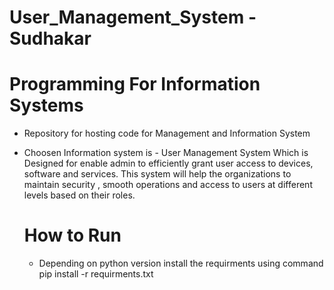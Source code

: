 # User_Management_System - Sudhakar

# Programming For Information Systems

- Repository for hosting code for Management and Information System

- Choosen Information system is - User Management System
  Which is Designed for enable admin to efficiently grant user access to devices, software and services. This system will help the organizations to maintain security , smooth operations and access to users at different levels based on their roles.

  # How to Run

  - Depending on python version install the requirments using command pip install -r requirments.txt
  

